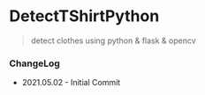 # DetectTShirtPython

> detect clothes using python & flask & opencv

### ChangeLog
* 2021.05.02 - Initial Commit
